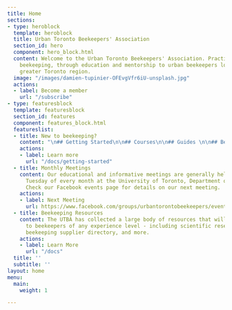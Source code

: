 ```yaml
---
title: Home
sections:
- type: heroblock
  template: heroblock
  title: Urban Toronto Beekeepers' Association
  section_id: hero
  component: hero_block.html
  content: Welcome to the Urban Toronto Beekeepers' Association. Practicing sustainable
    beekeeping, through education and mentorship to urban beekeepers located in the
    greater Toronto region.
  image: "/images/damien-tupinier-OFEvgVfr6iU-unsplash.jpg"
  actions:
  - label: Become a member
    url: "/subscribe"
- type: featuresblock
  template: featuresblock
  section_id: features
  component: features_block.html
  featureslist:
  - title: New to beekeeping?
    content: "\n## Getting Started\n\n## Courses\n\n## Guides \n\n## Beekeeping Equipment"
    actions:
    - label: Learn more
      url: "/docs/getting-started"
  - title: Monthly Meetings
    content: Our educational and informative meetings are generally held on the first
      Tuesday of every month at the University of Toronto, Department of Anthropology.
      Check our Facebook events page for details on our next meeting.
    actions:
    - label: Next Meeting
      url: https://www.facebook.com/groups/urbantorontobeekeepers/events/
  - title: Beekeeping Resources
    content: The UTBA has collected a large body of resources that will be of interest
      to beekeepers of any experience level - including scientific research, local
      beekeeping supplier directory, and more.
    actions:
    - label: Learn More
      url: "/docs"
  title: ''
  subtitle: ''
layout: home
menu:
  main:
    weight: 1

---
```

